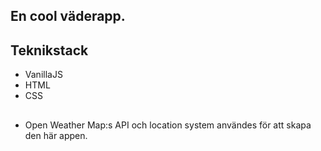 ## En cool väderapp.

## Teknikstack

- VanillaJS
- HTML
- CSS

##
- Open Weather Map:s API och location system användes för att skapa den här appen.
